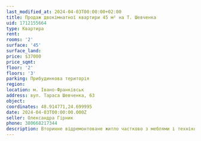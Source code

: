 ```yaml
---
last_modified_at: 2024-04-03T00:00:00+02:00
title: Продаж двокімнатної квартири 45 м² на Т. Шевченка
uid: 1712155664
type: Квартира
rent:
rooms: '2'
surface: '45'
surface_land:
price: $37000
price_sqmt:
floor: '2'
floors: '3'
parking: Прибудинкова територія
region:
location: м. Івано-Франківськ
address: вул. Тараса Шевченка, 63
object:
coordinates: 48.914771,24.699995
date: 2024-04-03T00:00:00.000Z
seller: Олександра Гірник
phone: 380668217344
description: Вторинне відремонтоване житло частково з меблями і технікою, придатне для проживання
---
```

